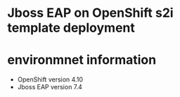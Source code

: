 # Jboss EAP on OpenShift s2i template deployment

# environmnet information
  * OpenShift version 4.10
  * Jboss EAP version 7.4